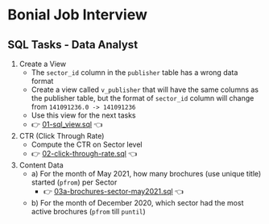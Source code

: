 # Bonial Job Interview
## SQL Tasks - Data Analyst
1. Create a View
    + The `sector_id` column in the `publisher` table has a wrong data format
    + Create a view called `v_publisher` that will have the same columns as the publisher table, but the format of `sector_id` column will change from `141091236.0 -> 141091236`
    + Use this view for the next tasks
    + :point_right: [01-sql_view.sql](./01-sql_view.sql) :point_left:
2. CTR (Click Through Rate)
    + Compute the CTR on Sector level
    + :point_right: [02-click-through-rate.sql](./02-click-through-rate.sql) :point_left:
3. Content Data
    + a) For the month of May 2021, how many brochures (use unique title) started (`pfrom`) per Sector
        + :point_right: [03a-brochures-sector-may2021.sql](./03a-brochures-sector-may2021.sql) :point_left:
    + b) For the month of December 2020, which sector had the most active brochures (`pfrom` till `puntil`)

